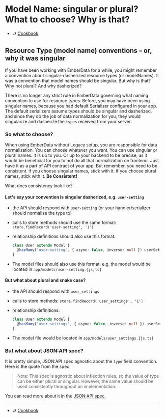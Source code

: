 # Model Name: singular or plural? What to choose? Why is that?

- ⮐ [Cookbook](./index.md)

## Resource Type (model name) conventions – or, why it was singular

If you have been working with EmberData for a while, you might remember a convention about singular-dasherized resource types (or modelNames). It was a convention that model names should be singular. But why is that? Why not plural? And why dasherized?

There is no longer any strict rule in EmberData governing what naming convention to use for resource types. Before, you may have been using singular names, because you had default Serializer configured in your app. The default serializers assume types should be singular and dasherized, and since they do the job of data normalization for you, they would singularize and dasherize the `types` received from your server.

### So what to choose?

When using EmberData without Legacy setup, you are responsible for data normalization. You can choose whatever you want. You can use singular or plural names. It is up to you. Or up to your backend to be precise, as it would be beneficial for you to not do all that normalization on frontend. Just have it as a part of API contract of your app. But remember, you need to be consistent. If you choose singular names, stick with it. If you choose plural names, stick with it. **Be Consistent!**

What does consistency look like?

#### Let's say your convention is singular dasherized, e.g. `user-setting`

- the API should respond with `user-setting` (or your handler/serializer should normalize the type to)
- calls to store methods should use the same format: `store.findRecord('user-setting', '1')`
- relationship definitions should also use this format:

  ```ts
  class User extends Model {
    @hasMany('user-setting', { async: false, inverse: null }) userSettings;
  }
  ```

- The model files should also use this format, e.g. the model would be located in `app/models/user-setting.{js,ts}`

#### But what about plural and snake case?

- the API should respond with `user_settings`
- calls to store methods: `store.findRecord('user_settings', '1')`
- relationship definitions:

  ```ts
  class User extends Model {
    @hasMany('user_settings', { async: false, inverse: null }) userSettings;
  }
  ```

- The model file would be located in `app/models/user_settings.{js,ts}`

### But what about JSON:API spec?

It is pretty simple, JSON:API spec agnostic about the `type` field convention. Here is the quote from the spec:

> Note: This spec is agnostic about inflection rules, so the value of type can be either plural or singular. However, the same value should be used consistently throughout an implementation.

You can read more about it in the [JSON:API spec](https://jsonapi.org/format/#document-resource-object-identification).

---

- ⮐ [Cookbook](./index.md)
